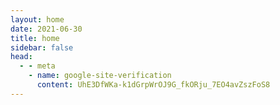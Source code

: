 ```yaml
---
layout: home
date: 2021-06-30
title: home
sidebar: false
head:
  - - meta
    - name: google-site-verification
      content: UhE3DfWKa-k1dGrpWrOJ9G_fkORju_7EO4avZszFoS8
---
```

